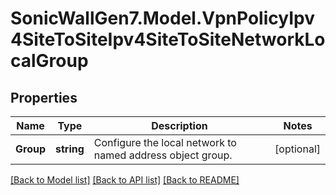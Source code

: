 # SonicWallGen7.Model.VpnPolicyIpv4SiteToSiteIpv4SiteToSiteNetworkLocalGroup

## Properties

Name | Type | Description | Notes
------------ | ------------- | ------------- | -------------
**Group** | **string** | Configure the local network to named address object group. | [optional] 

[[Back to Model list]](../README.md#documentation-for-models) [[Back to API list]](../README.md#documentation-for-api-endpoints) [[Back to README]](../README.md)

